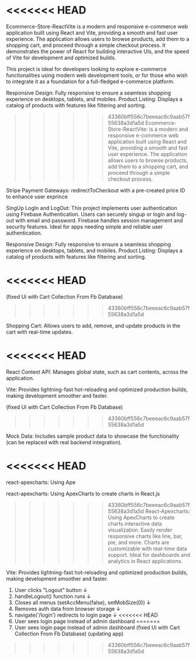 <<<<<<< HEAD
=======

Ecommerce-Store-ReactVite 
is a modern and responsive e-commerce web application built using React and Vite, providing a smooth and fast user experience. The application allows users to browse products, add them to a shopping cart, and proceed through a simple checkout process. It demonstrates the power of React for building interactive UIs, and the speed of Vite for development and optimized builds.

This project is ideal for developers looking to explore e-commerce functionalities using modern web development tools, or for those who wish to integrate it as a foundation for a full-fledged e-commerce platform.

Responsive Design:
 Fully responsive to ensure a seamless shopping experience on desktops, tablets, and mobiles.
Product Listing: Displays a catalog of products with features like filtering and sorting.



>>>>>>> 43360bff556c7beeeac6c9aab57f55638a3d1a5d
Ecommerce-Store-ReactVite:
is a modern and responsive e-commerce web application built using React and Vite, providing a smooth and fast user experience. The application allows users to browse products, add them to a shopping cart, and proceed through a simple checkout process. 


Stripe Payment Gateways:
   redirectToCheckout with a pre-created price ID to enhance user exprince 


SingUp LogIn and LogOut:
   This project implements user authentication using Firebase Authentication.
   Users can securely singup or login   and log-out with email and password.
   Firebase handles session management and security features.
   Ideal for apps needing simple and reliable user authentication.

Responsive Design:
   Fully responsive to ensure a seamless shopping experience on desktops, tablets, and mobiles.
   Product Listing: Displays a catalog of products with features like filtering and sorting.


<<<<<<< HEAD
=======
 (fixed Ui with Cart Collection From Fb Database)
>>>>>>> 43360bff556c7beeeac6c9aab57f55638a3d1a5d

Shopping Cart: 
    Allows users to add, remove, and update products in the cart with real-time updates.


<<<<<<< HEAD
=======

React Context API:
    Manages global state, such as cart contents, across the application.


Vite: 
    Provides lightning-fast hot-reloading and optimized production builds, making development smoother and faster.


 (fixed Ui with Cart Collection From Fb Database)
>>>>>>> 43360bff556c7beeeac6c9aab57f55638a3d1a5d
    
Mock Data:
    Includes sample product data to showcase the functionality (can be replaced with real backend integration).


<<<<<<< HEAD
=======
react-apexcharts:
Using Ape


react-apexcharts:
Using ApexCharts to create charts in React.js 


>>>>>>> 43360bff556c7beeeac6c9aab57f55638a3d1a5d
React-Apexcharts:
    Using ApexCharts to create charts interactive data visualization.
    Easily render responsive charts like line, bar, pie, and more.
    Charts are customizable with real-time data support.
    Ideal for dashboards and analytics in React applications.



Vite: 
 Provides lightning-fast hot-reloading and optimized production builds, making development smoother and faster.


1. User clicks "Logout" button
   ↓
2. handleLogout() function runs
   ↓
3. Closes all menus (setAccMenu(false), setMobSize(0))
   ↓
4. Removes auth data from browser storage
   ↓
5. navigate('/login') redirects to login page
   ↓
<<<<<<< HEAD
6. User sees login page instead of admin dashboard
=======
6. User sees login page instead of admin dashboard
 (fixed Ui with Cart Collection From Fb Database)
 (updating app)
>>>>>>> 43360bff556c7beeeac6c9aab57f55638a3d1a5d
